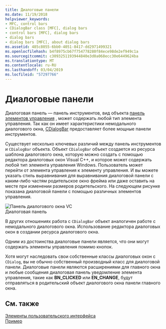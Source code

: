 ```yaml
---
title: Диалоговые панели
ms.date: 11/19/2018
helpviewer_keywords:
- MFC, control bars
- CDialogBar class [MFC], dialog bars
- control bars [MFC], dialog bars
- dialog bars
- dialog bars [MFC], about dialog bars
ms.assetid: 485c8055-6bb0-4051-8417-dd2971499321
ms.openlocfilehash: b4f8975cb67f754778280f84ece98de2ef949c1a
ms.sourcegitcommit: c3093251193944840e3d0a068ecc30e6449624ba
ms.translationtype: MT
ms.contentlocale: ru-RU
ms.lasthandoff: 03/04/2019
ms.locfileid: "57297766"
---
```

# <a name="dialog-bars"></a>Диалоговые панели

Диалоговая панель — панель инструментов, вид объекта [панель элементов управления](../mfc/control-bars.md) , может содержать любой тип элемента управления. Так как он имеет характеристики немодального диалогового окна, [CDialogBar](../mfc/reference/cdialogbar-class.md) предоставляет более мощные панели инструментов.

Существует несколько ключевых различий между панель инструментов и `CDialogBar` объекта. Объект `CDialogBar` объект создается из ресурса шаблона диалогового окна, которую можно создать с помощью редактора диалоговых окон Visual C++, и которое может содержать любой тип элемента управления Windows. Пользователь может перейти от элемента управления к элементу управления. И вы можете указать стиль выравнивания для выравнивания диалоговой панели с каким-либо частям родительское окно фрейма или даже оставить на месте при изменении размеров родительского. На следующем рисунке показана диалоговой панели с помощью различных элементов управления.

![Панель диалогового окна VC](../mfc/media/vc378t1.gif "диалогового окна VC") <br/>
Диалоговая панель

В других отношениях работа с `CDialogBar` объект аналогичен работе с немодального диалогового окна. Использование редактора диалоговых окон в создании ресурса диалогового окна.

Одним из достоинства диалоговые панели является, что они могут содержать элементы управления помимо кнопок.

Хотя могут наследовать свои собственные классы диалоговых окон с `CDialog`, вы не обычно собственный производный класс для диалоговой панели. Диалоговые панели являются расширениями для главного окна и любые сообщения диалоговая панель уведомление элемента управления, такие как **BN_CLICKED** или **EN_CHANGE**, будут отправляться в родительский объект диалогового окна панели главного окна.

## <a name="see-also"></a>См. также

[Элементы пользовательского интерфейса](../mfc/user-interface-elements-mfc.md)<br/>
[Пример](../visual-cpp-samples.md)
